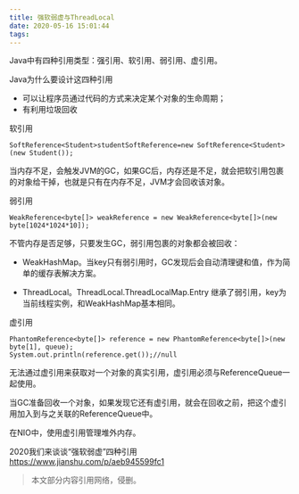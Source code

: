 ```yaml
---
title: 强软弱虚与ThreadLocal
date: 2020-05-16 15:01:44
tags:
---
```


Java中有四种引用类型：强引用、软引用、弱引用、虚引用。

Java为什么要设计这四种引用
- 可以让程序员通过代码的方式来决定某个对象的生命周期；
- 有利用垃圾回收

软引用
```
SoftReference<Student>studentSoftReference=new SoftReference<Student>(new Student());
```
当内存不足，会触发JVM的GC，如果GC后，内存还是不足，就会把软引用包裹的对象给干掉，也就是只有在内存不足，JVM才会回收该对象。

<!--more-->

弱引用
```
WeakReference<byte[]> weakReference = new WeakReference<byte[]>(new byte[1024*1024*10]);
```
不管内存是否足够，只要发生GC，弱引用包裹的对象都会被回收：

- WeakHashMap。当key只有弱引用时，GC发现后会自动清理键和值，作为简单的缓存表解决方案。

- ThreadLocal。ThreadLocal.ThreadLocalMap.Entry 继承了弱引用，key为当前线程实例，和WeakHashMap基本相同。

虚引用
```
PhantomReference<byte[]> reference = new PhantomReference<byte[]>(new byte[1], queue);
System.out.println(reference.get());//null
```
无法通过虚引用来获取对一个对象的真实引用，虚引用必须与ReferenceQueue一起使用。

当GC准备回收一个对象，如果发现它还有虚引用，就会在回收之前，把这个虚引用加入到与之关联的ReferenceQueue中。

在NIO中，使用虚引用管理堆外内存。

2020我们来谈谈“强软弱虚”四种引用<br>
<https://www.jianshu.com/p/aeb945599fc1>

> 本文部分内容引用网络，侵删。